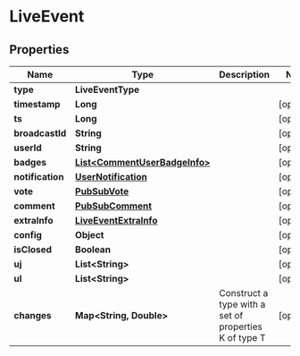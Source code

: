 

# LiveEvent


## Properties

| Name | Type | Description | Notes |
|------------ | ------------- | ------------- | -------------|
|**type** | **LiveEventType** |  |  |
|**timestamp** | **Long** |  |  [optional] |
|**ts** | **Long** |  |  [optional] |
|**broadcastId** | **String** |  |  [optional] |
|**userId** | **String** |  |  [optional] |
|**badges** | [**List&lt;CommentUserBadgeInfo&gt;**](CommentUserBadgeInfo.md) |  |  [optional] |
|**notification** | [**UserNotification**](UserNotification.md) |  |  [optional] |
|**vote** | [**PubSubVote**](PubSubVote.md) |  |  [optional] |
|**comment** | [**PubSubComment**](PubSubComment.md) |  |  [optional] |
|**extraInfo** | [**LiveEventExtraInfo**](LiveEventExtraInfo.md) |  |  [optional] |
|**config** | **Object** |  |  [optional] |
|**isClosed** | **Boolean** |  |  [optional] |
|**uj** | **List&lt;String&gt;** |  |  [optional] |
|**ul** | **List&lt;String&gt;** |  |  [optional] |
|**changes** | **Map&lt;String, Double&gt;** | Construct a type with a set of properties K of type T |  [optional] |



